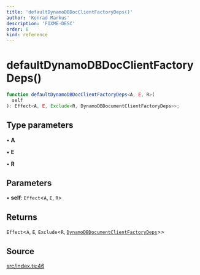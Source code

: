 ```yaml
---
title: 'defaultDynamoDBDocClientFactoryDeps()'
author: 'Konrad Markus'
description: 'FIXME-DESC'
order: 6
kind: reference
---
```


# defaultDynamoDBDocClientFactoryDeps()

```ts
function defaultDynamoDBDocClientFactoryDeps<A, E, R>(
  self
): Effect<A, E, Exclude<R, DynamoDBDocumentClientFactoryDeps>>;
```

## Type parameters

• **A**

• **E**

• **R**

## Parameters

• **self**: `Effect`\<`A`, `E`, `R`\>

## Returns

`Effect`\<`A`, `E`, `Exclude`\<`R`, [`DynamoDBDocumentClientFactoryDeps`](/projects/konkerdev-aws-client-effect-dynamodb/reference/type-aliases/dynamodbdocumentclientfactorydeps)\>\>

## Source

[src/index.ts:46](https://github.com/konkerdotdev/aws-client-effect-dynamodb/blob/61cc23ece48bc14ff19d7990e27b716d0c6ee7ed/src/index.ts#L46)
